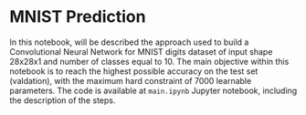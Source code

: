 # MNIST Prediction

In this notebook, will be described the approach used to build a Convolutional Neural Network for MNIST digits dataset of input shape 28x28x1 and number of classes equal to 10. The main objective within this notebook is to reach the highest possible accuracy on the test set (valdation), with the maximum hard constraint of 7000 learnable parameters. The code is available at `main.ipynb` Jupyter notebook, including the description of the steps.
